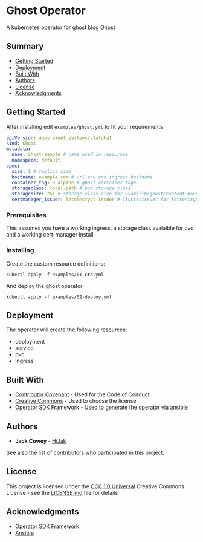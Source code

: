 # Ghost Operator

A kubernetes operator for ghost blog [Ghost](https://github.com/TryGhost)

## Summary

  - [Getting Started](#getting-started)
  - [Deployment](#deployment)
  - [Built With](#built-with)
  - [Authors](#authors)
  - [License](#license)
  - [Acknowledgments](#acknowledgments)

## Getting Started

After installing edit `examples/ghost.yml` to fit your requirements 

```yaml
apiVersion: apps.exnet.systems/v1alpha1
kind: Ghost
metadata:
  name: ghost-sample # name used in resources
  namespace: default
spec:
  size: 1 # replica size
  hostname: example.com # url env and ingress hostname
  container_tag: 3-alpine # ghost container tags
  storageclass: local-path # pvc storage class
  storagesize: 2Gi # storage class size for /var/lib/ghost/content mount
  certmanager_issuer: letsencrypt-issuer # Clusterissuer for letsencrypt
```

### Prerequisites

This assumes you have a working ingress, a storage class avaialble for pvc and a working cert-manager install

### Installing

Create the custom resource definitions:
```
kubectl apply -f examples/01-crd.yml
```

And deploy the ghost operator
```
kubectl apply -f examples/02-deploy.yml
```

## Deployment

The operator will create the following resources:
  * deployment
  * service
  * pvc
  * ingress

## Built With

  - [Contributor Covenant](https://www.contributor-covenant.org/) - Used
    for the Code of Conduct
  - [Creative Commons](https://creativecommons.org/) - Used to choose
    the license
  - [Operator SDK Framework](https://sdk.operatorframework.io/) - Used to
    generate the operator via ansible

## Authors

  - **Jack Cowey** -
    [HiJak](https://github.com/hijak)

See also the list of
[contributors](https://github.com/hijak/ghost-operator/contributors)
who participated in this project.

## License

This project is licensed under the [CC0 1.0 Universal](LICENSE.md)
Creative Commons License - see the [LICENSE.md](LICENSE.md) file for
details

## Acknowledgments

  - [Operator SDK Framework](https://sdk.operatorframework.io/)
  - [Ansible](https://www.ansible.com)